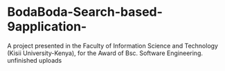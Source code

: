 # BodaBoda-Search-based-9application-
A project presented in the Faculty of Information Science and Technology (Kisii University-Kenya), for the Award of Bsc. Software Engineering.
unfinished uploads
